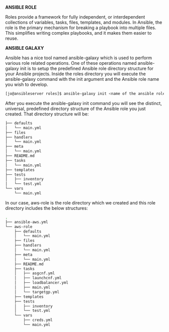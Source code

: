 **ANSIBLE ROLE**

Roles provide a framework for fully independent, or interdependent collections of variables, tasks, files, templates, and modules. In Ansible, the role is the primary mechanism for breaking a playbook into multiple files. This simplifies writing complex playbooks, and it makes them easier to reuse.

**ANSIBLE GALAXY**

Ansible has a nice tool named ansible-galaxy which is used to perform various role related operations. One of these operations named ansible-galaxy init is to setup the predefined Ansible role directory structure for your Ansible projects.
Inside the roles directory you will execute the ansible-galaxy command with the init argument and the Ansible role name you wish to develop.

```bash
[jo@ansibleserver roles]$ ansible-galaxy init <name of the ansible role>

```
After you execute the ansible-galaxy init command you will see the distinct, universal, predefined directory structure of the Ansible role you just created. That directory structure will be:

```bash
├── defaults
│   └── main.yml
├── files
├── handlers
│   └── main.yml
├── meta
│   └── main.yml
├── README.md
├── tasks
│   └── main.yml
├── templates
├── tests
│   ├── inventory
│   └── test.yml
└── vars
    └── main.yml
```

In our case, aws-role is the role directory which we created and this role directory includes the below structures:

```bash
.
├── ansible-aws.yml
└── aws-role
    ├── defaults
    │   └── main.yml
    ├── files
    ├── handlers
    │   └── main.yml
    ├── meta
    │   └── main.yml
    ├── README.md
    ├── tasks
    │   ├── asgcnf.yml
    │   ├── launchcnf.yml
    │   ├── loadbalancer.yml
    │   ├── main.yml
    │   └── targetgp.yml
    ├── templates
    ├── tests
    │   ├── inventory
    │   └── test.yml
    └── vars
        ├── creds.yml
        └── main.yml

```
